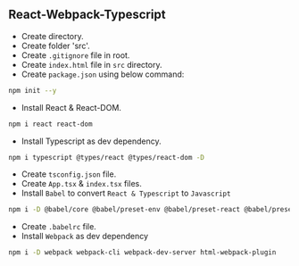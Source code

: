 ## React-Webpack-Typescript

- Create directory.
- Create folder 'src'.
- Create `.gitignore` file in root.
- Create `index.html` file in `src` directory.
- Create `package.json` using below command:

```bash
npm init --y
```

- Install React & React-DOM.

```bash
npm i react react-dom
```

- Install Typescript as dev dependency.

```bash
npm i typescript @types/react @types/react-dom -D
```

- Create `tsconfig.json` file.
- Create `App.tsx` & `index.tsx` files.
- Install `Babel` to convert `React & Typescript` to `Javascript`

```bash
npm i -D @babel/core @babel/preset-env @babel/preset-react @babel/preset-typescript
```

- Create `.babelrc` file.
- Install `Webpack` as dev dependency

```bash
npm i -D webpack webpack-cli webpack-dev-server html-webpack-plugin
```
